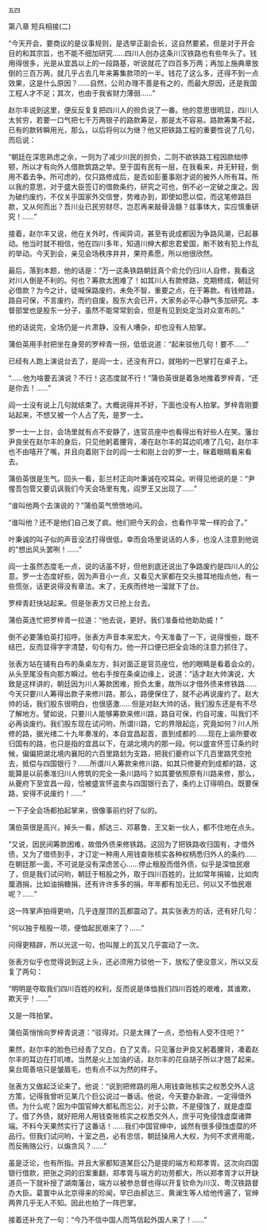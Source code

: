     五四 

   第八章 短兵相接(二)

   “今天开会，要商议的是议事规则，是选举正副会长，这自然要紧。但是对于开会目的和其宗旨，也不能不细加研究……四川人创办这条川汉铁路也有些年头了。钱用得很多，光是从宜昌以上的一段路基，听说就花了四百多万两；再加上施典章放倒的三百万两，就几乎占去几年来筹集款项的一半。钱花了这么多，还得不到一点效果，这是什么原因？……自然，公司办理不善是有之的，而最大原因，还是我国工程人才不足；其次，也由于我省财力薄弱……”

   赵尔丰说到这里，便反反复复把四川人的担负说了一番。他的意思很明显，四川人太贫穷，若要一口气把七千万两银子的路款筹足，那是太不容易。路款筹集不起，已有的款转瞬用光，那么，以后将何以为继？他又把铁路工程的重要性说了几句，而后说：

   “朝廷在深思熟虑之余，一则为了减少川民的担负，二则不欲铁路工程因款绌停顿，所以才有向外人借款筑路之举。至于国有民有一层，在我看来，并无轩轾，倒用不着去争。所可虑的，仅只路修成后，是否如彭董事刚才说的被外人所有耳。所以我的意思，对于盛大臣签订的借款条约，研究之可也，倒不必一定破之废之。因为破约废约，不仅关乎国家外交信誉，势难办到，即使如愿以偿，而这笔修路巨款，又从何而出？吾川业已民穷财尽，岂忍再来敲骨汲髓？兹事体大，实应慎重研究！……”

   接着，赵尔丰又说，他在关外时，传闻异词，甚至有说成都因为争路风潮，已起暴动。他当时就不相信，他在四川多年，知道川绅大都忠君爱国，断不致有犯上作乱的举动。今天到会，亲见会场秩序井井，果符素愿，所以他很欣然。

   最后，落到本题，他的话是：“万一这条铁路朝廷真个俞允仍归川人自修，我看这对川人倒是不利的。何也？筹款太困难了！如其川人有款修路，克期修成，朝廷何必借款？为今之计，徒喊保路废约，未免不智，重要之点，在于筹款。有钱修路，路自可保，不言废约，而约自废。股东大会已开，大家务必平心静气多加研究。本督部堂也是股东一分子，虽然不能常常到会，但是有见到处定当对众宣布的。”

   他的话说完，全场仍是一片肃静，没有人嘈杂，却也没有人拍掌。

   蒲伯英用手肘把坐在身旁的罗梓青一拐，低低说道：“起来驳他几句！要不……”

   已经有人跑上演说台去了，是阎一士，还没有开口，就啪的一巴掌打在桌子上。

   “……他为啥要去演说？不行！这态度就不行！”蒲伯英很是着急地推着罗梓青，“还是你去！……”

   阎一士没有说上几句就结束了。大概说得并不好，下面也没有人拍掌。罗梓青刚要站起来，不想又被一个人占了先，是罗一士。

   罗一士一上台，会场里就有点不安静了，连官员座中也看得出有好些人在笑。藩台尹良坐在赵尔丰的身后，只见他躬着腰背，凑在赵尔丰的耳边叽喳了几句，赵尔丰也不由嘻开了嘴，并且向着刚下台的阎一士和刚上台的罗一士，眯着眼睛看来看去。

   蒲伯英很是生气。回头一看，彭兰村正向叶秉诚在咬耳朵。听得见他说的是：“尹惺吾包管又要讥讽我们今天会场里有鬼，阎罗王又出现了……”

   “谁叫他两个去演说的？”蒲伯英气愤愤地问。

   “谁叫他？还不是他们自己发了疯。他们把今天的会，也看作平常一样的会了。”

   叶秉诚的叫子似的声音没法打得很低，幸而会场里说话的人多，也没人注意到他说的“想出风头罢咧！……”

   阎一士虽然态度毛一点，说的话虽不好，但他到底还说出了争路废约是四川人的公意。罗一士态度好些，因为声音小一点，又看见大家都在交头接耳地指点他，有一些慌张，话更说得没有章法。末了，无疾而终地一溜就下了台。

   罗梓青赶快站起来。但是张表方又已抢上台去。

   蒲伯英连忙把罗梓青一拉道：“他去说，更好。我们准备给他助助威！”

   倒不必要蒲伯英打招呼。张表方声音本来宏大，今天准备了一下，说得慢些，既不结巴，反而显得字字清楚，句句有力。他一开口便已把全会场的注意力抓住了。

   张表方站在铺有白布的条桌左方，斜对面正是官员座位，他的眼睛是看着会众的，从头至尾没有向那方瞬过。他右手按在条桌边缘上，说道：“适才赵大帅演说，大致是这样讲的，朝廷因为川人筹款困难，担负太重，故所以才借外债来修铁路……今天只要川人筹得出款子来修川路，那么，路便保住了，就不必再说废约了。赵大帅的话，我们股东很明白，也很感激……但是对赵大帅的话，我们股东还是有不尽了解地方。譬如说，只要川人能够筹款来修川路，路自可保，约自可废，叫我们不必再谈废约。我们股东现在试问哟，所谓川路，它的界限起迄，究竟如何？川人所修的路，据光绪二十九年奏准的，本自宜昌起首，直到成都的……现在上谕所要收归国有的路，也只是指的宜昌以下，在湖北境内的那一段。何以盛宣怀签订条约时候，偏偏把湖北境内襄阳的六百里路划为支路，把我们夔府以下几百里路凭空抢去，抵偿与四国银行？……所谓川人筹款来修川路，如其只修夔府到成都的路，这能算是以前奏准归川人修筑的完全一条川路吗？如其要依照原有川路来修，那么，从夔府下至宜昌一段，恰被盛宣怀盗卖与四国银行去了，条约上订得明白。既要保路，安得不说废约！……”

   一下子全会场都拍起掌来，很像事前约好了似的。

   蒲伯英很是高兴，掉头一看，郝达三、邓慕鲁、王又新一伙人，都不住地在点头。

   “又说，因民间筹款困难，故借外债来修铁路。这回为了把铁路收归国有，才借外债，又为了借债到手，才订定一种用人用钱查账核实各种权柄悉归外人的条约……在朝廷那一面，不可说是没有深虑苦心……停止租股而借外债，似乎是深恤民艰了，但是我们试问哟，朝廷于租股之外，取于四川百姓的，比如常年捐输，比如肉厘酒捐，比如油捐糖捐，还有许许多多的捐，年年都有加无已，何以又不恤民艰呢？……”

   这一阵掌声拍得更响，几乎连屋顶的瓦都震动了。其实张表方的话，还有好几句：

   “何以独于租股一项，便恤起民艰来了？……”

   问得更精辟，所以光这一句，也叫屋上的瓦又几乎震动了一次。

   张表方似乎也觉得说到这上头，还必须用力驳他一下，放松了便没意义，所以又反复了两句：

   “明明是夺取我们四川百姓的权利，反而说是体恤我们四川百姓的艰难，其谁欺，欺天乎！……”

   又是一阵拍掌。

   蒲伯英悄悄向罗梓青说道：“驳得对。只是太辣了一点，恐怕有人受不住吧？”

   果然，赵尔丰的脸色已经青了又白，白了又青。只见藩台尹良又躬着腰背，凑着赵尔丰的耳边在打叽喳。当然是火上加油的话，赵尔丰的花自胡子所以才翘了起来。臬台周善培只是皱眉毛，也有点不以为然的样子。

   张表方又做起泛论来了。他说：“说到把修路的用人用钱查账核实之权悉交外人这方策，记得我曾听见某几个巨公说过一番话。他说，今天要办新政，一定得借外债。为什么呢？因为中国官绅大都私而忘公，对于公款，不是侵蚀了，就是虚糜了。借了外债，就好把用人用钱查账核实之权悉交外人，庶乎可免侵蚀虚糜诸弊端。不料今天果然实行了这番话！……我们中国官绅中，诚然有很多侵蚀虚糜的坏品行。但我们试问哟，十室之邑，必有忠信，朝廷操用人大权，为何不求贤用能，而反贿赂公行，以煽贪风？……”

   虽是泛论，也有所指。并且大家都知道某巨公乃是提的端方和郑孝胥。这次向四国银行借款，把张之洞的旧案重翻，郑孝胥与端方的功劳都大，所以郑孝胥才以开缺道员一下就补授了湖南藩台，端方以被参总督也得以开复钦命为川汉、粤汉铁路督办大臣。葛寰中从北京得来的珍闻，早已由郝达三、黄澜生等人给他传遍了，官绅两界几乎无人不知。因此也拍了一阵巴掌。

   接着还补充了一句：“今乃不信中国人而笃信起外国人来了！……”

